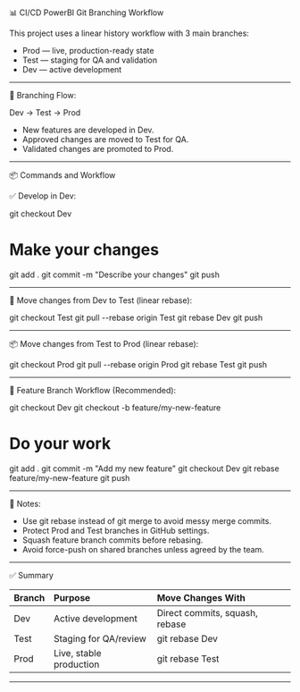 📊 CI/CD PowerBI Git Branching Workflow

This project uses a linear history workflow with 3 main branches:
- Prod — live, production-ready state
- Test — staging for QA and validation
- Dev — active development

---

🔀 Branching Flow:

Dev → Test → Prod

- New features are developed in Dev.
- Approved changes are moved to Test for QA.
- Validated changes are promoted to Prod.

---

📦 Commands and Workflow

✅ Develop in Dev:

git checkout Dev
# Make your changes
git add .
git commit -m "Describe your changes"
git push

---

🚀 Move changes from Dev to Test (linear rebase):

git checkout Test
git pull --rebase origin Test
git rebase Dev
git push

---

📦 Move changes from Test to Prod (linear rebase):

git checkout Prod
git pull --rebase origin Prod
git rebase Test
git push

---

🔧 Feature Branch Workflow (Recommended):

git checkout Dev
git checkout -b feature/my-new-feature
# Do your work
git add .
git commit -m "Add my new feature"
git checkout Dev
git rebase feature/my-new-feature
git push

---

📖 Notes:

- Use git rebase instead of git merge to avoid messy merge commits.
- Protect Prod and Test branches in GitHub settings.
- Squash feature branch commits before rebasing.
- Avoid force-push on shared branches unless agreed by the team.

---

✅ Summary

| Branch | Purpose                  | Move Changes With         |
|:--------|:-----------------------------|:----------------------------|
| Dev     | Active development       | Direct commits, squash, rebase |
| Test    | Staging for QA/review    | git rebase Dev             |
| Prod    | Live, stable production  | git rebase Test            |

---



